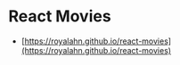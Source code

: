 # React Movies

- [https://royalahn.github.io/react-movies](https://royalahn.github.io/react-movies)
